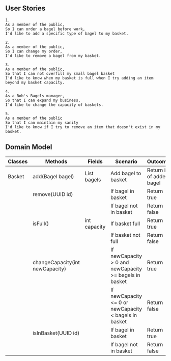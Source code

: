 ## User Stories

```
1.
As a member of the public,
So I can order a bagel before work,
I'd like to add a specific type of bagel to my basket.
```

```
2.
As a member of the public,
So I can change my order,
I'd like to remove a bagel from my basket.
```

```
3.
As a member of the public,
So that I can not overfill my small bagel basket
I'd like to know when my basket is full when I try adding an item beyond my basket capacity.
```

```
4.
As a Bob's Bagels manager,
So that I can expand my business,
I’d like to change the capacity of baskets.
```

```
5.
As a member of the public
So that I can maintain my sanity
I'd like to know if I try to remove an item that doesn't exist in my basket.
```

## Domain Model
| Classes | Methods                         | Fields             | Scenario                                               | Outcome                  |
|---------|---------------------------------|--------------------|--------------------------------------------------------|--------------------------|
| Basket  | add(Bagel bagel)                | List<Bagel> bagels | Add bagel to basket                                    | Return id of added bagel |
|         | remove(UUID id)                 |                    | If bagel in basket                                     | Return true              |
|         |                                 |                    | If bagel not in basket                                 | Return false             |
|         | isFull()                        | int capacity       | If basket full                                         | Return true              |
|         |                                 |                    | If basket not full                                     | Return false             |
|         | changeCapacity(int newCapacity) |                    | If newCapacity > 0 and newCapacity >= bagels in basket | Return true              |
|         |                                 |                    | If newCapacity <= 0 or newCapacity < bagels in basket  | Return false             |
|         | isInBasket(UUID id)             |                    | If bagel in basket                                     | Return true              |
|         |                                 |                    | If bagel not in basket                                 | Return false             |
